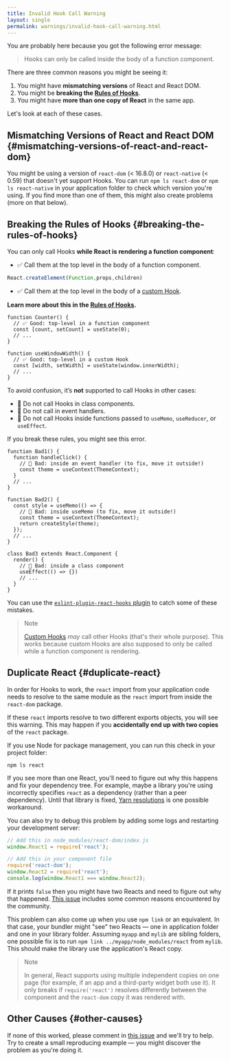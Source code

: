 ```yaml
---
title: Invalid Hook Call Warning
layout: single
permalink: warnings/invalid-hook-call-warning.html
---
```


 You are probably here because you got the following error message:

 > Hooks can only be called inside the body of a function component.

There are three common reasons you might be seeing it:

1. You might have **mismatching versions** of React and React DOM.
2. You might be **breaking the [Rules of Hooks](/docs/hooks-rules.html)**.
3. You might have **more than one copy of React** in the same app.

Let's look at each of these cases.

## Mismatching Versions of React and React DOM {#mismatching-versions-of-react-and-react-dom}

You might be using a version of `react-dom` (< 16.8.0) or `react-native` (< 0.59) that doesn't yet support Hooks. You can run `npm ls react-dom` or `npm ls react-native` in your application folder to check which version you're using. If you find more than one of them, this might also create problems (more on that below).

## Breaking the Rules of Hooks {#breaking-the-rules-of-hooks}

You can only call Hooks **while React is rendering a function component**:

* ✅ Call them at the top level in the body of a function component.
```js
React.createElement(Function,props,children)
```
* ✅ Call them at the top level in the body of a [custom Hook](/docs/hooks-custom.html).

**Learn more about this in the [Rules of Hooks](/docs/hooks-rules.html).**

```js{2-3,8-9}
function Counter() {
  // ✅ Good: top-level in a function component
  const [count, setCount] = useState(0);
  // ...
}

function useWindowWidth() {
  // ✅ Good: top-level in a custom Hook
  const [width, setWidth] = useState(window.innerWidth);
  // ...
}
```

To avoid confusion, it’s **not** supported to call Hooks in other cases:

* 🔴 Do not call Hooks in class components.
* 🔴 Do not call in event handlers.
* 🔴 Do not call Hooks inside functions passed to `useMemo`, `useReducer`, or `useEffect`.

If you break these rules, you might see this error.

```js{3-4,11-12,20-21}
function Bad1() {
  function handleClick() {
    // 🔴 Bad: inside an event handler (to fix, move it outside!)
    const theme = useContext(ThemeContext);
  }
  // ...
}

function Bad2() {
  const style = useMemo(() => {
    // 🔴 Bad: inside useMemo (to fix, move it outside!)
    const theme = useContext(ThemeContext);
    return createStyle(theme);
  });
  // ...
}

class Bad3 extends React.Component {
  render() {
    // 🔴 Bad: inside a class component
    useEffect(() => {})
    // ...
  }
}
```

You can use the [`eslint-plugin-react-hooks` plugin](https://www.npmjs.com/package/eslint-plugin-react-hooks) to catch some of these mistakes.

>Note
>
>[Custom Hooks](/docs/hooks-custom.html) *may* call other Hooks (that's their whole purpose). This works because custom Hooks are also supposed to only be called while a function component is rendering.


## Duplicate React {#duplicate-react}

In order for Hooks to work, the `react` import from your application code needs to resolve to the same module as the `react` import from inside the `react-dom` package.

If these `react` imports resolve to two different exports objects, you will see this warning. This may happen if you **accidentally end up with two copies** of the `react` package.

If you use Node for package management, you can run this check in your project folder:

    npm ls react

If you see more than one React, you'll need to figure out why this happens and fix your dependency tree. For example, maybe a library you're using incorrectly specifies `react` as a dependency (rather than a peer dependency). Until that library is fixed, [Yarn resolutions](https://yarnpkg.com/lang/en/docs/selective-version-resolutions/) is one possible workaround.

You can also try to debug this problem by adding some logs and restarting your development server:

```js
// Add this in node_modules/react-dom/index.js
window.React1 = require('react');

// Add this in your component file
require('react-dom');
window.React2 = require('react');
console.log(window.React1 === window.React2);
```

If it prints `false` then you might have two Reacts and need to figure out why that happened. [This issue](https://github.com/facebook/react/issues/13991) includes some common reasons encountered by the community.

This problem can also come up when you use `npm link` or an equivalent. In that case, your bundler might "see" two Reacts — one in application folder and one in your library folder. Assuming `myapp` and `mylib` are sibling folders, one possible fix is to run `npm link ../myapp/node_modules/react` from `mylib`. This should make the library use the application's React copy.

>Note
>
>In general, React supports using multiple independent copies on one page (for example, if an app and a third-party widget both use it). It only breaks if `require('react')` resolves differently between the component and the `react-dom` copy it was rendered with.

## Other Causes {#other-causes}

If none of this worked, please comment in [this issue](https://github.com/facebook/react/issues/13991) and we'll try to help. Try to create a small reproducing example — you might discover the problem as you're doing it.
